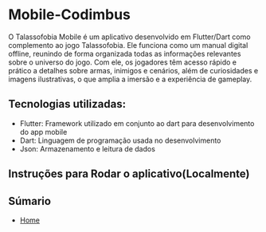 # Mobile-Codimbus
O Talassofobia Mobile é um aplicativo desenvolvido em Flutter/Dart como complemento ao jogo Talassofobia. Ele funciona como um manual digital offline, reunindo de forma organizada todas as informações relevantes sobre o universo do jogo. Com ele, os jogadores têm acesso rápido e prático a detalhes sobre armas, inimigos e cenários, além de curiosidades e imagens ilustrativas, o que amplia a imersão e a experiência de gameplay.

## Tecnologias utilizadas:
- Flutter: Framework utilizado em conjunto ao dart para desenvolvimento do app mobile
- Dart: Linguagem de programação usada no desenvolvimento
- Json: Armazenamento e leitura de dados

## Instruções para Rodar o aplicativo(Localmente)

## Súmario
 - [Home](https://github.com/Bruno616/Mobile-Codimbus/wiki)
